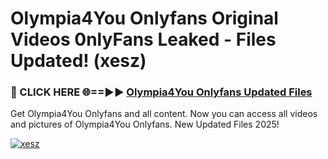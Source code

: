 # Olympia4You Onlyfans Original Videos 0nlyFans Leaked - Files Updated! (xesz)

<h3>🔴 CLICK HERE 🌐==►► <a href="https://tinyurl.com/3hn5wdd3" rel="nofollow">Olympia4You Onlyfans Updated Files</a></h3>

Get Olympia4You Onlyfans and all content. Now you can access all videos and pictures of Olympia4You Onlyfans. New Updated Files 2025!

[![xesz](https://i.imgur.com/4HnBqBT.gif)](https://tinyurl.com/3hn5wdd3)

